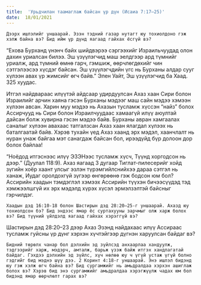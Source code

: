 ```yaml
---
title:  'Урьдчилан таамаглаж байсан үр дүн (Исаиа 7:17–25)'
date:  18/01/2021
---
```


`Дээрх ишлэлийг уншаарай. Эзэн тэдний газар нутагт юу тохиолдоно гэж хэлж байна вэ? Бид ийм үр дүнд яагаад гайхах ёсгүй вэ?`

“Ехова Бурханд үнэнч байх шийдвэрээ сэргээхийг Израильчуудад олон дахин уриалсан билээ. Эш үзүүлэгчид маш эелдгээр ард түмнийг уриалж, ард түмний өмнө гарч, гэмшиж, өөрчлөгдөхийг чин сэтгэлээсээ хүсдэг байсан. Эш үзүүлэгчдийн үгс нь Бурханы алдар сууг хүлээн авах үр жимсийг өгч байв.” Элен Уайт, Эш үзүүлэгчид ба Хаад. 325 хуудас.

Итгэл найдвараас илүүтэй айдсаар удирдуулсан Ахаз хаан Сири болон Израилийг арчин хаяна гэсэн Бурханы мэдээг маш сайн мэдээ хэмээн хүлээн авсан. Харин муу мэдээ нь Ахазын тусламж хүссэн “найз” болох Ассирчууд нь Сири болон Израилчуудаас хамаагүй илүү аюултай дайсан болж хувирна гэсэн мэдээ байв. Бурханы авран хамгаалах саналыг хүлээн авахаас татгалзсан Ахаз хаан ялагдал хүлээх нь баталгаатай байв. Хэрэв тухайн үед Ахаз хаанд эрх мэдэл, хаанчлалт нь нуран унаж байгаа мэт санагдаж байсан бол, ирээдүйд бүр долоон дор болох байлаа!

“Ноёдод итгэснээс илүү ЭЗЭНээс тусламж хүсч, Түүнд хоргодсон нь дээр.” (Дуулал 118:9). Ахаз яагаад 3 дугаар Тиглат-пилесерийг хойд зүгийн хоёр хаант улсыг эзлэн түрэмгийлснийхээ дараа сэтгэл нь ханаж, Иудаг оролдохгүй зүгээр өнгөрөөнө гэж бодсон юм бол? Ассирийн хаадын тэмдэглэл хэмээх Ассирийн түүхэн бичээсүүдэд тэд хэмжээлшгүй их эрх мэдэлд хүрэх хүсэл эрмэлзэлтэй байсныг гэрчилдэг.

`Хаадын дэд 16:10-18 болон Шастирын дэд 28:20–25-г уншаарай. Ахазд юу тохиолдсон бэ? Бид эндээс ямар ёс суртахууны зарчмыг олж харж болох вэ? Бид түүний үйлдэлд яагаад гайхах хэрэггүй вэ?`

Шастирын дэд 28:20–23 дээр Ахаз Эзэнд найдахаас илүү Ассираас тусламж гуйсны үр дүнг хэрхэн хүчтэйгээр дүгнэн харуулсан байдаг вэ?

`Бидний төрөлх чанар бол дэлхийн эд зүйлсэд анхаарлаа хандуулж, тэдгээрийг харж, мэдэрч, амталж, барьж үзэж байж итгэх хандлагатай байдаг. Гэхдээ дэлхийн эд зүйлс, хүч нөлөө юу ч үгүй устаж үгүй болно гэдгийг бид мэднэ шүү дээ. 2 Коринт 4:18-г уншаарай. Энэ ишлэл бидэнд юу гэж хэлж өгч байна вэ? Бид сургамжийг нь амьдралдаа хэрхэн ашиглаж болох вэ? Хэрэв бид энэ сургамжийг амьдралдаа хэрэгжүүлж чадах юм бол бидэнд ямар өөрчлөлт гарах вэ?`